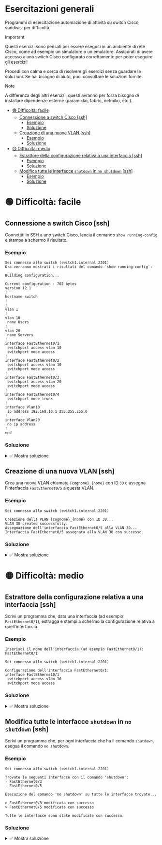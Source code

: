 <!-- omit from toc -->
# Esercitazioni generali

Programmi di esercitazione automazione di attività su switch Cisco, suddivisi per difficoltà.

> [!IMPORTANT]
> Questi esercizi sono pensati per essere eseguiti in un ambiente di rete Cisco, come ad esempio un simulatore o un emulatore. Assicurati di avere accesso a uno switch Cisco configurato correttamente per poter eseguire gli esercizi!

Procedi con calma e cerca di risolvere gli esercizi senza guardare le soluzioni. Se hai bisogno di aiuto, puoi consultare le soluzioni fornite.

> [!NOTE]
> A differenza degli altri esercizi, questi avranno per forza bisogno di installare dipendenze esterne (paramikko, fabric, netmiko, etc.).

- [🟢 Difficoltà: facile](#-difficoltà-facile)
  - [Connessione a switch Cisco \[ssh\]](#connessione-a-switch-cisco-ssh)
    - [Esempio](#esempio)
    - [Soluzione](#soluzione)
  - [Creazione di una nuova VLAN \[ssh\]](#creazione-di-una-nuova-vlan-ssh)
    - [Esempio](#esempio-1)
    - [Soluzione](#soluzione-1)
- [🟡 Difficoltà: medio](#-difficoltà-medio)
  - [Estrattore della configurazione relativa a una interfaccia \[ssh\]](#estrattore-della-configurazione-relativa-a-una-interfaccia-ssh)
    - [Esempio](#esempio-2)
    - [Soluzione](#soluzione-2)
  - [Modifica tutte le interfacce `shutdown` in `no shutdown` \[ssh\]](#modifica-tutte-le-interfacce-shutdown-in-no-shutdown-ssh)
    - [Esempio](#esempio-3)
    - [Soluzione](#soluzione-3)

# 🟢 Difficoltà: facile

## Connessione a switch Cisco [ssh]

Connettiti in SSH a uno switch Cisco, lancia il comando `show running-config` e stampa a schermo il risultato.

### Esempio

```text
Sei connesso allo switch (switch1.internal:2201)
Ora verranno mostrati i risultati del comando `show running-config`:

Building configuration...

Current configuration : 702 bytes
version 12.1
!
hostname switch
!
!
vlan 1
!
vlan 10
 name Users
!
vlan 20
 name Servers
!
interface FastEthernet0/1
 switchport access vlan 10
 switchport mode access
!
interface FastEthernet0/2
 switchport access vlan 10
 switchport mode access
!
interface FastEthernet0/3
 switchport access vlan 20
 switchport mode access
!
interface FastEthernet0/4
 switchport mode trunk
!
interface Vlan10
 ip address 192.168.10.1 255.255.255.0
!
interface Vlan20
 no ip address
!
end
```

### Soluzione

<details>
<summary>✅ Mostra soluzione</summary>

```python
import netmiko

if __name__ == "__main__":
    # Configurazione della connessione SSH
    device = {
        'device_type': 'cisco_ios',
        'host': 'switch1.internal',
        'port': 2201,
        'username': 'root',
        'password': 'root',
        'secret': 'root',
    }

    with netmiko.ConnectHandler(**device) as net_connect:
        print(f'Sei connesso allo switch ({device["host"]}:{device["port"]})')

        # Entra in modalità privilegiata (se necessario)
        privileged = net_connect.check_enable_mode()
        if not privileged:
            net_connect.enable()

        print('Ora verranno mostrati i risultati del comando `show running-config`:\n')
        # Esegui il comando 'show running-config'
        net_connect.send_command_timing('show running-config\n\n', 
            normalize=False,
        )
```

</details>

## Creazione di una nuova VLAN [ssh]

Crea una nuova VLAN chiamata `{cognome}_{nome}` con ID `30` e assegna l'interfaccia `FastEthernet0/5` a questa VLAN.

### Esempio

```text
Sei connesso allo switch (switch1.internal:2201)

Creazione della VLAN {cognome}_{nome} con ID 30...
VLAN 30 created successfully.
Assegnazione dell'interfaccia FastEthernet0/5 alla VLAN 30...
Interfaccia FastEthernet0/5 assegnata alla VLAN 30 con successo.
```

### Soluzione

<details>
<summary>✅ Mostra soluzione</summary>

```python

import netmiko

if __name__ == "__main__":
    # Configurazione della connessione SSH
    device = {
        'device_type': 'cisco_ios',
        'host': '127.0.0.1',
        'port': 2201,
        'username': 'root',
        'password': 'root',
        'secret': 'root',
    }

    with netmiko.ConnectHandler(**device) as net_connect:
        print(f'Sei connesso allo switch ({device["host"]}:{device["port"]})')

        # Entra in modalità privilegiata (se necessario)
        privileged = net_connect.check_enable_mode()
        if not privileged:
            net_connect.enable()

        vlan_name = "COGNOME_NOME"  # Sostituisci con il tuo cognome e nome


        # Crea la VLAN 30
        print(f'Creazione della VLAN {vlan_name} con ID 30...')
        net_connect.send_config_set([
            'vlan 30',
            f'name {vlan_name}',
        ], cmd_verify=False, exit_config_mode=False)
        print('VLAN 30 creata con successo.')

        # Assegna l'interfaccia FastEthernet0/5 alla VLAN 30
        print('Assegnazione dell\'interfaccia FastEthernet0/5 alla VLAN 30...')
        net_connect.send_config_set([
            'interface FastEthernet0/5',
            'switchport mode access',
            'switchport access vlan 30',
            'no shutdown',
        ], enter_config_mode=False, cmd_verify=False, exit_config_mode=False)

        print(net_connect.send_command_timing('exit\nexit\n\n', normalize=False))

        # Salva la configurazione
        net_connect.save_config()

        print(net_connect.send_command_timing('show running-config\n\n', 
            normalize=False,
        ))
```

</details>

# 🟡 Difficoltà: medio

## Estrattore della configurazione relativa a una interfaccia [ssh]

Scrivi un programma che, data una interfaccia (ad esempio `FastEthernet0/1`), estragga e stampi a schermo la configurazione relativa a quell'interfaccia.

### Esempio

```text
Inserisci il nome dell'interfaccia (ad esempio FastEthernet0/1): FastEthernet0/1

Sei connesso allo switch (switch1.internal:2201)

Configurazione dell'interfaccia FastEthernet0/1:
interface FastEthernet0/1
 switchport access vlan 10
 switchport mode access
```

### Soluzione

<details>
<summary>✅ Mostra soluzione</summary>

```python
import re
import netmiko

if __name__ == "__main__":
    target_interface = input('Inserisci il nome dell\'interfaccia (ad esempio FastEthernet0/1): ')

    # Configurazione della connessione SSH
    device = {
        'device_type': 'cisco_ios',
        'host': '127.0.0.1',
        'port': 2201,
        'username': 'root',
        'password': 'root',
        'secret': 'root',
    }

    with netmiko.ConnectHandler(**device) as net_connect:
        print(f'Sei connesso allo switch ({device["host"]}:{device["port"]})')

        # Entra in modalità privilegiata (se necessario)
        privileged = net_connect.check_enable_mode()
        if not privileged:
            net_connect.enable()

        # Esegui il comando 'show running-config' e filtra per l'interfaccia specificata
        print(f'Configurazione dell\'interfaccia {target_interface}:')
        output = str(net_connect.send_command_timing(f'show running-config interface {target_interface}\n\n',
            normalize=False,
        ))

        # Stampa solo il blocco indentato (tra `interface FastEthernet0/5` e `end`) dell'interfaccia
        match = re.search(rf'interface {re.escape(target_interface)}\s*\n(.*?)(?=\nend)', output, re.DOTALL)
        if match:
            print('\n'.join([line for line in match.group(1).splitlines() if line.strip()]))  # Stampa le righe non vuote
        else:
            print(f'Configurazione per l\'interfaccia {target_interface} non trovata.')
```

</details>

## Modifica tutte le interfacce `shutdown` in `no shutdown` [ssh]

Scrivi un programma che, per ogni interfaccia che ha il comando `shutdown`, esegua il comando `no shutdown`.

### Esempio

```text
Sei connesso allo switch (switch1.internal:2201)

Trovate le seguenti interfacce con il comando 'shutdown':
- FastEthernet0/3
- FastEthernet0/5

Esecuzione del comando 'no shutdown' su tutte le interfacce trovate...

> FastEthernet0/3 modificata con successo
> FastEthernet0/5 modificata con successo

Tutte le interfacce sono state modificate con successo.
```

### Soluzione

<details>
<summary>✅ Mostra soluzione</summary>

```python

from logging import shutdown
import re
import netmiko

if __name__ == "__main__":
    # Configurazione della connessione SSH
    device = {
        'device_type': 'cisco_ios',
        'host': '127.0.0.1',
        'port': 2201,
        'username': 'root',
        'password': 'root',
        'secret': 'root',
    }

    with netmiko.ConnectHandler(**device) as net_connect:
        print(f'Sei connesso allo switch ({device["host"]}:{device["port"]})')

        # Entra in modalità privilegiata (se necessario)
        privileged = net_connect.check_enable_mode()
        if not privileged:
            net_connect.enable()

        # Esegui il comando 'show running-config' e filtra per l'interfaccia specificata
        output = str(net_connect.send_command_timing('show running-config\n\n',
            normalize=False,
        ))

        # Stampa solo il blocco indentato (tra `interface FastEthernet0/5` e `end`) dell'interfaccia
        interfaces = {
            el[0]: [line.strip() for line in el[1].splitlines()]
            for el in re.findall(r'interface (.*?)\s*\n(.*?)(?=\nend|!)', output, re.DOTALL)
        }

        interfaces_with_shutdown = [
            interface 
            for interface, config in interfaces.items()
            if 'shutdown' in config
        ]

        print("Trovate le seguenti interfacce con il comando 'shutdown':")
        for interface in interfaces_with_shutdown:
            print(f' - {interface}')
        
        if interfaces_with_shutdown:
            net_connect.config_mode()

        print("Esecuzione del comando 'no shutdown' su tutte le interfacce trovate...")
        for interface in interfaces_with_shutdown:
            net_connect.send_config_set([f'interface {interface}', 'no shutdown'], enter_config_mode=False, exit_config_mode=False)
            print(f"> {interface} modificata con successo")


        if interfaces_with_shutdown:
            net_connect.send_command_timing('exit\nexit\n\n', normalize=False)

        print("Tutte le interfacce sono state modificate con successo.")
```

</details>
